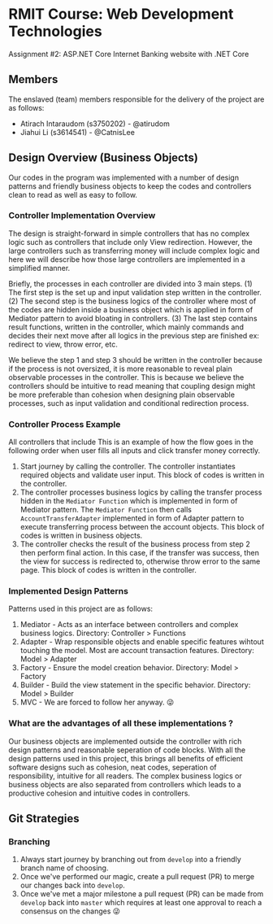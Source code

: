 # RMIT Course: Web Development Technologies
Assignment #2: ASP.NET Core Internet Banking website with .NET Core

## Members
The enslaved (team) members responsible for the delivery of the project are as follows:
- Atirach Intaraudom (s3750202) - @atirudom
- Jiahui Li (s3614541) - @CatnisLee

## Design Overview (Business Objects)
Our codes in the program was implemented with a number of design patterns and friendly business objects to keep the codes and controllers clean to read as well as easy to follow. 

### Controller Implementation Overview
The design is straight-forward in simple controllers that has no complex logic such as controllers that include only View redirection.
However, the large controllers such as transferring money will include complex logic and here we will describe how those large controllers are implemented in a simplified manner. 

Briefly, the processes in each controller are divided into 3 main steps. (1) The first step is the set up and input validation step written in the controller. (2) The second step is the business logics of the controller where most of the codes are hidden inside a business object which is applied in form of Mediator pattern to avoid bloating in controllers. (3) The last step contains result functions, written in the controller, which mainly commands and decides their next move after all logics in the previous step are finished ex: redirect to view, throw error, etc.

We believe the step 1 and step 3 should be written in the controller because if the process is not oversized, it is more reasonable to reveal plain observable processes in the controller. This is because we believe the controllers should be intuitive to read meaning that coupling design might be more preferable than cohesion when designing plain observable processes, such as input validation and conditional redirection process. 

### Controller Process Example
All controllers that include This is an example of how the flow goes in the following order when user fills all inputs and click transfer money correctly. 
1. Start journey by calling the controller. The controller instantiates required objects and validate user input. This block of codes is written in the controller.
2. The controller processes business logics by calling the transfer process hidden in the `Mediator Function` which is implemented in form of Mediator pattern. The `Mediator Function` then calls `AccountTransferAdapter` implemented in form of Adapter pattern to execute transferring process between the account objects. This block of codes is written in business objects.
3. The controller checks the result of the business process from step 2 then perform final action. In this case, if the transfer was success, then the view for success is redirected to, otherwise throw error to the same page. This block of codes is written in the controller.

### Implemented Design Patterns
Patterns used in this project are as follows:
1. Mediator - Acts as an interface between controllers and complex business logics. Directory: Controller > Functions
2. Adapter - Wrap responsible objects and enable specific features wihtout touching the model. Most are account transaction features. Directory: Model > Adapter
3. Factory - Ensure the model creation behavior. Directory: Model > Factory
4. Builder - Build the view statement in the specific behavior. Directory: Model > Builder
5. MVC - We are forced to follow her anyway. 😜

### What are the advantages of all these implementations ?
Our business objects are implemented outside the controller with rich design patterns and reasonable seperation of code blocks. With all the design patterns used in this project, this brings all benefits of efficient software designs such as cohesion, neat codes, seperation of responsibility, intuitive for all readers. The complex business logics or business objects are also separated from controllers which leads to a productive cohesion and intuitive codes in controllers.

## Git Strategies
### Branching
1. Always start journey by branching out from `develop` into a friendly branch name of choosing.
2. Once we've performed our magic, create a pull request (PR) to merge our changes back into `develop`.
3. Once we've met a major milestone a pull request (PR) can be made from `develop` back into `master` which requires at least one approval to reach a consensus on the changes 😜
